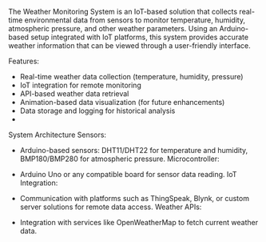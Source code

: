 The Weather Monitoring System is an IoT-based solution that collects real-time environmental data from sensors to monitor temperature, humidity, atmospheric pressure, and other weather parameters. Using an Arduino-based setup integrated with IoT platforms, this system provides accurate weather information that can be viewed through a user-friendly interface.

Features:
- Real-time weather data collection (temperature, humidity, pressure)
- IoT integration for remote monitoring
- API-based weather data retrieval
- Animation-based data visualization (for future enhancements)
- Data storage and logging for historical analysis
- 
System Architecture
Sensors:

- Arduino-based sensors: DHT11/DHT22 for temperature and humidity, BMP180/BMP280 for atmospheric pressure.
Microcontroller:

- Arduino Uno or any compatible board for sensor data reading.
IoT Integration:

- Communication with platforms such as ThingSpeak, Blynk, or custom server solutions for remote data access.
Weather APIs:

- Integration with services like OpenWeatherMap to fetch current weather data.
